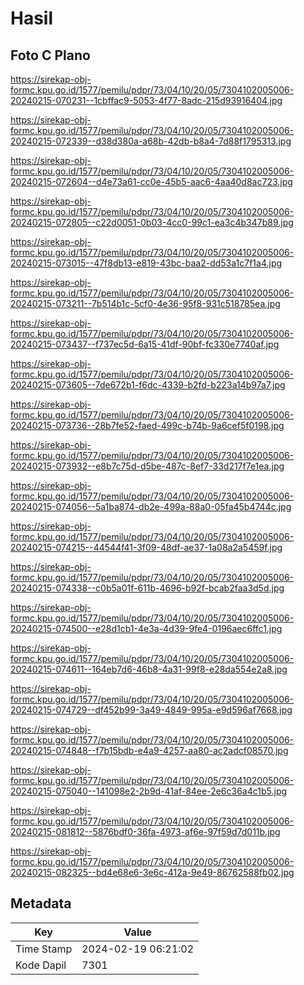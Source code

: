 # Hasil

## Foto C Plano

https://sirekap-obj-formc.kpu.go.id/1577/pemilu/pdpr/73/04/10/20/05/7304102005006-20240215-070231--1cbffac9-5053-4f77-8adc-215d93916404.jpg

https://sirekap-obj-formc.kpu.go.id/1577/pemilu/pdpr/73/04/10/20/05/7304102005006-20240215-072339--d38d380a-a68b-42db-b8a4-7d88f1795313.jpg

https://sirekap-obj-formc.kpu.go.id/1577/pemilu/pdpr/73/04/10/20/05/7304102005006-20240215-072604--d4e73a61-cc0e-45b5-aac6-4aa40d8ac723.jpg

https://sirekap-obj-formc.kpu.go.id/1577/pemilu/pdpr/73/04/10/20/05/7304102005006-20240215-072805--c22d0051-0b03-4cc0-99c1-ea3c4b347b89.jpg

https://sirekap-obj-formc.kpu.go.id/1577/pemilu/pdpr/73/04/10/20/05/7304102005006-20240215-073015--47f8db13-e819-43bc-baa2-dd53a1c7f1a4.jpg

https://sirekap-obj-formc.kpu.go.id/1577/pemilu/pdpr/73/04/10/20/05/7304102005006-20240215-073211--7b514b1c-5cf0-4e36-95f8-931c518785ea.jpg

https://sirekap-obj-formc.kpu.go.id/1577/pemilu/pdpr/73/04/10/20/05/7304102005006-20240215-073437--f737ec5d-6a15-41df-90bf-fc330e7740af.jpg

https://sirekap-obj-formc.kpu.go.id/1577/pemilu/pdpr/73/04/10/20/05/7304102005006-20240215-073605--7de672b1-f6dc-4339-b2fd-b223a14b97a7.jpg

https://sirekap-obj-formc.kpu.go.id/1577/pemilu/pdpr/73/04/10/20/05/7304102005006-20240215-073736--28b7fe52-faed-499c-b74b-9a6cef5f0198.jpg

https://sirekap-obj-formc.kpu.go.id/1577/pemilu/pdpr/73/04/10/20/05/7304102005006-20240215-073932--e8b7c75d-d5be-487c-8ef7-33d217f7e1ea.jpg

https://sirekap-obj-formc.kpu.go.id/1577/pemilu/pdpr/73/04/10/20/05/7304102005006-20240215-074056--5a1ba874-db2e-499a-88a0-05fa45b4744c.jpg

https://sirekap-obj-formc.kpu.go.id/1577/pemilu/pdpr/73/04/10/20/05/7304102005006-20240215-074215--44544f41-3f09-48df-ae37-1a08a2a5459f.jpg

https://sirekap-obj-formc.kpu.go.id/1577/pemilu/pdpr/73/04/10/20/05/7304102005006-20240215-074338--c0b5a01f-611b-4696-b92f-bcab2faa3d5d.jpg

https://sirekap-obj-formc.kpu.go.id/1577/pemilu/pdpr/73/04/10/20/05/7304102005006-20240215-074500--e28d1cb1-4e3a-4d39-9fe4-0196aec6ffc1.jpg

https://sirekap-obj-formc.kpu.go.id/1577/pemilu/pdpr/73/04/10/20/05/7304102005006-20240215-074611--164eb7d6-46b8-4a31-99f8-e28da554e2a8.jpg

https://sirekap-obj-formc.kpu.go.id/1577/pemilu/pdpr/73/04/10/20/05/7304102005006-20240215-074729--df452b99-3a49-4849-995a-e9d596af7668.jpg

https://sirekap-obj-formc.kpu.go.id/1577/pemilu/pdpr/73/04/10/20/05/7304102005006-20240215-074848--f7b15bdb-e4a9-4257-aa80-ac2adcf08570.jpg

https://sirekap-obj-formc.kpu.go.id/1577/pemilu/pdpr/73/04/10/20/05/7304102005006-20240215-075040--141098e2-2b9d-41af-84ee-2e6c36a4c1b5.jpg

https://sirekap-obj-formc.kpu.go.id/1577/pemilu/pdpr/73/04/10/20/05/7304102005006-20240215-081812--5876bdf0-36fa-4973-af6e-97f59d7d011b.jpg

https://sirekap-obj-formc.kpu.go.id/1577/pemilu/pdpr/73/04/10/20/05/7304102005006-20240215-082325--bd4e68e6-3e6c-412a-9e49-86762588fb02.jpg


## Metadata

| Key        | Value               |
| ---------- | ------------------- |
| Time Stamp | 2024-02-19 06:21:02 |
| Kode Dapil | 7301                |



